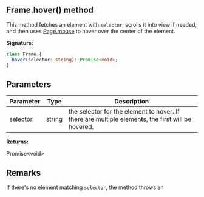 ## Frame.hover() method

This method fetches an element with `selector`, scrolls it into view if needed, and then uses [Page.mouse](./puppeteer.page.mouse.md) to hover over the center of the element.

**Signature:**

```typescript
class Frame {
  hover(selector: string): Promise<void>;
}
```

## Parameters

| Parameter | Type   | Description                                                                                       |
| --------- | ------ | ------------------------------------------------------------------------------------------------- |
| selector  | string | the selector for the element to hover. If there are multiple elements, the first will be hovered. |

**Returns:**

Promise&lt;void&gt;

## Remarks

If there's no element matching `selector`, the method throws an
